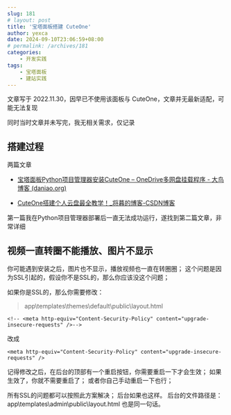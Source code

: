 ```yaml
---
slug: 181
# layout: post
title: '宝塔面板搭建 CuteOne'
author: yexca
date: 2024-09-10T23:06:59+08:00
# permalink: /archives/181
categories:
    - 开发实践
tags:
    - 宝塔面板
    - 建站实践
---  
```


文章写于 2022.11.30，因早已不使用该面板与 CuteOne，文章并无最新适配，可能无法复现

同时当时文章并未写完，我无相关需求，仅记录

## 搭建过程

两篇文章

* [宝塔面板Python项目管理器安装CuteOne – OneDrive多网盘挂载程序 - 大鸟博客 (daniao.org)](https://www.daniao.org/6649.html)

* [CuteOne搭建个人云盘最全教学！_将暮的博客-CSDN博客](https://blog.csdn.net/wsad861512140/article/details/108117306)

第一篇我在Python项目管理器部署后一直无法成功运行，遂找到第二篇文章，非常详细

## 视频一直转圈不能播放、图片不显示

你可能遇到安装之后，图片也不显示，播放视频也一直在转圈圈；
这个问题是因为SSL引起的，假设你不是SSL的，那么你应该没这个问题；

如果你是SSL的，那么你需要修改：

> app\templates\themes\default\public\layout.html

`<!-- <meta http-equiv="Content-Security-Policy" content="upgrade-insecure-requests" />-->`

改成

`<meta http-equiv="Content-Security-Policy" content="upgrade-insecure-requests" />`

记得修改之后，在后台的顶部有一个重启按钮，你需要重启一下才会生效；
如果生效了，你就不需要重启了；
或者你自己手动重启一下也行；

所有SSL的问题都可以按照此方案解决；
后台如果也这样。
后台的文件路径是：
app\templates\admin\public\layout.html
也是同一句话。